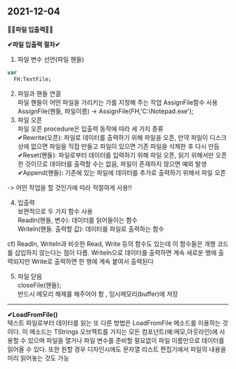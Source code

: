 2021-12-04
----------

__🎈🎈파일 입출력🎈🎈__

__✔파일 입출력 절차✔__  
1. 파일 변수 선언(파일 핸들)  
```Pascal
var
  FH:TextFile;
```
2. 파일과 핸들 연결  
파일 핸들이 어떤 파일을 가리키는 가를 지정해 주는 작업 AssignFile함수 사용  
AssignFile(핸들, 파일이름) -> AssignFile(FH,'C:\Notepad.exe');  
3. 파일 오픈  
파일 오픈 procedure은 입출력 동작에 따라 세 가지 종류  
✔Rewrite(오픈): 파일로 데이터를 출력하기 위해 파일을 오픈, 만약 파일이 디스크 상에 없으면 파일을 직접 만들고 파일이 있으면 기존 파일을 삭제한 후 다시 만듬  
✔Reset(핸들): 파일로부터 데이터를 입력하기 위해 파일 오픈, 읽기 위해서만 오픈한 것이므로 데이터를 출력할 수는 없음, 파일이 존재하지 않으면 예외 발생  
✔Append(핸들): 기존에 있는 파일에 데이터를 추가로 출력하기 위해서 파일 오픈  
  
-> 어떤 작업을 할 것인가에 따라 적절하게 사용!!  

4. 입출력  
보편적으로 두 가지 함수 사용  
Readln(핸들, 변수): 데이터를 읽어들이는 함수  
Writeln(핸들. 출력할 값): 데이터를 파일로 출력하는 함수  
  
cf) Readln, Writeln과 비슷한 Read, Write 등의 함수도 있는데 이 함수들은 개행 코드를 삽입하지 않는다는 점이 다름. Writeln으로 데이터를 출력하면 계속 새로운 행에 출력되지만 Write로 출력하면 한 행에 계속 붙여서 출력된다  
  
5. 파일 닫음  
closeFile(핸들);  
반드시 메모리 해제를 해주어야 함 , 임시메모리(buffer)에 저장  

------------------------------

__✔LoadFromFile()__  
텍스트 파일로부터 데이터를 읽는 또 다른 방법은 LoadFromFile 메소드를 이용하는 것이다. 이 메소드는 TStrings 오브젝트를 가지는 모든 컴포넌트(예:메모,아웃라인)에 사용할 수 있으며 
파일을 열거나 파일 변수를 준비할 필요없이 파일 이름만으로 데이터를 읽어올 수 있다. 또한 원할 경우 디자인시에도 문자열 리스트 편집기에서 파일의 내용을 미리 읽어놓는 것도 가능
